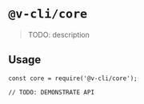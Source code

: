 # `@v-cli/core`

> TODO: description

## Usage

```
const core = require('@v-cli/core');

// TODO: DEMONSTRATE API
```
